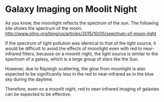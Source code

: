 # Galaxy Imaging on Moolit Night

As you know, the moonlight reflects the spectrum of the sun. The following site shows the spectrum of the moon.
http://www.olino.org/blog/us/articles/2015/10/05/spectrum-of-moon-light

If the spectrum of light pollution was identical to that of the light source, it would be difficult to avoid the effects of moonlight even with red to near-infrared filters, because on a moonlit night, the light source is similar to the spectrum of a galaxy, which is a large group of stars like the Sun.

However, due to Rayleigh scattering, the glow from moonlight is also expected to be significantly less in the red to near-infrared as in the blue sky during the daytime.

Therefore, even on a moonlit night, red to near-infrared imaging of galaxies can be expected to be effective.
